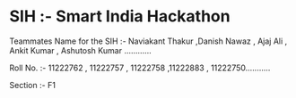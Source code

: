 # SIH :- Smart India Hackathon 
 Teammates Name for the SIH :- Naviakant Thakur ,Danish Nawaz , Ajaj Ali , Ankit Kumar , Ashutosh Kumar ............
 
 Roll No. :- 11222762 , 11222757 , 11222758 ,11222883 , 11222750...........
 
 Section :- F1
